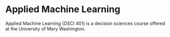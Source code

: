 # Applied Machine Learning
Applied Machine Learning (DSCI 401) is a decision sciences course offered at the University
of Mary Washington.